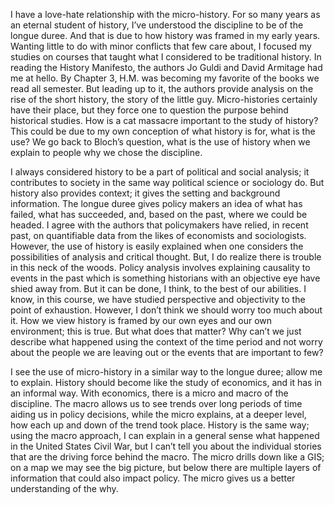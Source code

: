 I have a love-hate relationship with the micro-history. For so many years as an eternal student of history, I’ve understood the discipline to be of the longue duree. And that is due to how history was framed in my early years. Wanting little to do with minor conflicts that few care about, I focused my studies on courses that taught what I considered to be traditional history. In reading the History Manifesto, the authors Jo Guldi and David Armitage had me at hello. By Chapter 3, H.M. was becoming my favorite of the books we read all semester. But leading up to it, the authors provide analysis on the rise of the short history, the story of the little guy. Micro-histories certainly have their place, but they force one to question the purpose behind historical studies. How is a cat massacre important to the study of history? This could be due to my own conception of what history is for, what is the use? We go back to Bloch’s question, what is the use of history when we explain to people why we chose the discipline. 

I always considered history to be a part of political and social analysis; it contributes to society in the same way political science or sociology do. But history also provides context; it gives the setting and background information. The longue duree gives policy makers an idea of what has failed, what has succeeded, and, based on the past, where we could be headed. I agree with the authors that policymakers have relied, in recent past, on quantifiable data from the likes of economists and sociologists. However, the use of history is easily explained when one considers the possibilities of analysis and critical thought. But, I do realize there is trouble in this neck of the woods. Policy analysis involves explaining causality to events in the past which is something historians with an objective eye have shied away from. But it can be done, I think, to the best of our abilities. I know, in this course, we have studied perspective and objectivity to the point of exhaustion. However, I don’t think we should worry too much about it. How we view history is framed by our own eyes and our own environment; this is true. But what does that matter? Why can’t we just describe what happened using the context of the time period and not worry about the people we are leaving out or the events that are important to few?

I see the use of micro-history in a similar way to the longue duree; allow me to explain. History should become like the study of economics, and it has in an informal way. With economics, there is a micro and macro of the discipline. The macro allows us to see trends over long periods of time aiding us in policy decisions, while the micro explains, at a deeper level, how each up and down of the trend took place. History is the same way; using the macro approach, I can explain in a general sense what happened in the United States Civil War, but I can’t tell you about the individual stories that are the driving force behind the macro. The micro drills down like a GIS; on a map we may see the big picture, but below there are multiple layers of information that could also impact policy. The micro gives us a better understanding of the why. 


